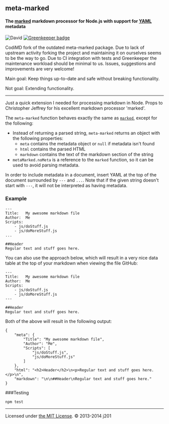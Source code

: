 ## meta-marked
#### The [marked](http://github.com/chjj/marked) markdown processor for Node.js with support for [YAML](http://yaml.org/) metadata

![David](https://img.shields.io/david/codimd/meta-marked.svg) [![Greenkeeper badge](https://badges.greenkeeper.io/codimd/meta-marked.svg)](https://greenkeeper.io/)

CodiMD fork of the outdated meta-marked package. Due to lack of upstream activity forking the project and maintaining it on ourselves seems to be the way to go. Due to CI integration with tests and Greenkeeper the maintenance workload should be minimal to us. Issues, suggestions and improvements are very welcome!

Main goal: Keep things up-to-date and safe without breaking functionality.

Not goal: Extending functionality.

---

Just a quick extension I needed for processing markdown in Node. Props to Christopher Jeffrey for his excellent markdown processor 'marked'.

The `meta-marked` function behaves exactly the same as [`marked`](http://github.com/chjj/marked#usage), except for the following:

- Instead of returning a parsed string, `meta-marked` returns an object with the following properties:
	- `meta` contains the metadata object or `null` if metadata isn't found
	- `html` contains the parsed HTML
	- `markdown` contains the text of the markdown section of the string
- `metaMarked.noMeta` is a reference to the `marked` function, so it can be used to avoid parsing metadata.

In order to include metadata in a document, insert YAML at the top of the document surrounded by `---` and `...`. Note that if the given string doesn't start with `---`, it will not be interpreted as having metadata.

### Example

```
---
Title:   My awesome markdown file
Author:  Me
Scripts:
    - js/doStuff.js
    - js/doMoreStuff.js
...

##Header
Regular text and stuff goes here.
```

You can also use the approach below, which will result in a very nice data table at the top of your markdown when viewing the file GitHub:

```
---
Title:   My awesome markdown file
Author:  Me
Scripts:
    - js/doStuff.js
    - js/doMoreStuff.js
---

##Header
Regular text and stuff goes here.
```

Both of the above will result in the following output:

```
{
	"meta": {
		"Title": "My awesome markdown file",
		"Author": "Me",
		"Scripts": [
			"js/doStuff.js",
			"js/doMoreStuff.js"
		]
	},
	"html": "<h2>Header</h2>\n<p>Regular text and stuff goes here.</p>\n",
	"markdown": "\n\n##Header\nRegular text and stuff goes here."
}
```

###Testing

```
npm test
```

---

Licensed under [the MIT License](http://opensource.org/licenses/MIT). © 2013-2014 j201
